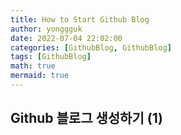 ```yaml
---
title: How to Start Github Blog
author: yonggguk
date: 2022-07-04 22:02:00
categories: [GithubBlog, GithubBlog]
tags: [GithubBlog]
math: true
mermaid: true
---
```


## Github 블로그 생성하기 (1)